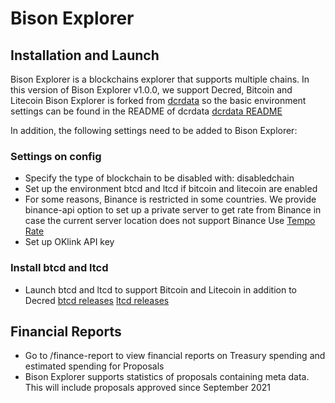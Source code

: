 # Bison Explorer

## Installation and Launch

Bison Explorer is a blockchains explorer that supports multiple chains. In this version of Bison Explorer v1.0.0, we support Decred, Bitcoin and Litecoin
Bison Explorer is forked from [dcrdata](https://github.com/decred/dcrdata) so the basic environment settings can be found in the README of dcrdata
[dcrdata README](https://github.com/decred/dcrdata/blob/master/README.md)

In addition, the following settings need to be added to Bison Explorer:
### Settings on config
- Specify the type of blockchain to be disabled with: disabledchain
- Set up the environment btcd and ltcd if bitcoin and litecoin are enabled
- For some reasons, Binance is restricted in some countries. We provide binance-api option to set up a private server to get rate from Binance in case the current server location does not support Binance
Use [Tempo Rate](https://github.com/chaineco/TempoRate)
- Set up OKlink API key
### Install btcd and ltcd
- Launch btcd and ltcd to support Bitcoin and Litecoin in addition to Decred
[btcd releases](https://github.com/btcsuite/btcd/releases)
[ltcd releases](https://github.com/ltcsuite/ltcd/releases)

## Financial Reports
- Go to /finance-report to view financial reports on Treasury spending and estimated spending for Proposals
- Bison Explorer supports statistics of proposals containing meta data. This will include proposals approved since September 2021
